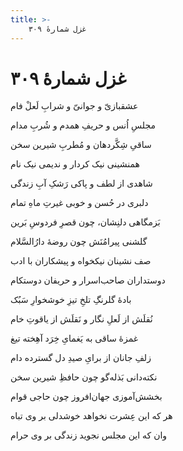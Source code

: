 ```yaml
---
title: >-
    غزل شمارهٔ ۳۰۹
---
```

# غزل شمارهٔ ۳۰۹

<div class="b" id="bn1"><div class="m1"><p>عشقبازیّ و جوانیّ و شرابِ لَعلْ فام</p></div>
<div class="m2"><p>مجلسِ اُنس و حریفِ همدم و شُربِ مدام</p></div></div>
<div class="b" id="bn2"><div class="m1"><p>ساقیِ شِکَّردهان و مُطربِ شیرین سخن</p></div>
<div class="m2"><p>همنشینی نیک کردار و ندیمی نیک نام</p></div></div>
<div class="b" id="bn3"><div class="m1"><p>شاهدی از لطف و پاکی رَشکِ آبِ زندگی</p></div>
<div class="m2"><p>دلبری در حُسن و خوبی غیرتِ ماهِ تمام</p></div></div>
<div class="b" id="bn4"><div class="m1"><p>بَزمگاهی دلنِشان، چون قصرِ فردوسِ بَرین</p></div>
<div class="m2"><p>گلشنی پیرامُنَش چون روضهٔ دارُالسَّلام</p></div></div>
<div class="b" id="bn5"><div class="m1"><p>صف نشینان نیکخواه و پیشکاران با ادب</p></div>
<div class="m2"><p>دوستداران صاحب‌اسرار و حریفان دوستکام</p></div></div>
<div class="b" id="bn6"><div class="m1"><p>بادهٔ گلرنگِ تلخِ تیزِ خوشخوارِ سَبُک</p></div>
<div class="m2"><p>نُقلَش از لَعلِ نگار و نَقلَش از یاقوتِ خام</p></div></div>
<div class="b" id="bn7"><div class="m1"><p>غمزهٔ ساقی به یَغمایِ خِرَد آهِخته تیغ</p></div>
<div class="m2"><p>زلفِ جانان از برایِ صیدِ دل گسترده دام</p></div></div>
<div class="b" id="bn8"><div class="m1"><p>نکته‌دانی بَذله‌گو چون حافظِ شیرین سخن</p></div>
<div class="m2"><p>بخشش‌آموزی جهان‌افروز چون حاجی قوام</p></div></div>
<div class="b" id="bn9"><div class="m1"><p>هر که این عِشرت نخواهد خوشدلی بر وی تباه</p></div>
<div class="m2"><p>وان که این مجلس نجوید زندگی بر وی حرام</p></div></div>
